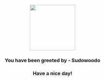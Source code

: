 <p align="center">
    <img src="https://raw.githubusercontent.com/PokeAPI/sprites/master/sprites/pokemon/185.png" width="150" height="150">
</p>
<h3 align="center">You have been greeted by - <b>Sudowoodo</b></h3>
<h3 align="center">Have a nice day!</h3>
